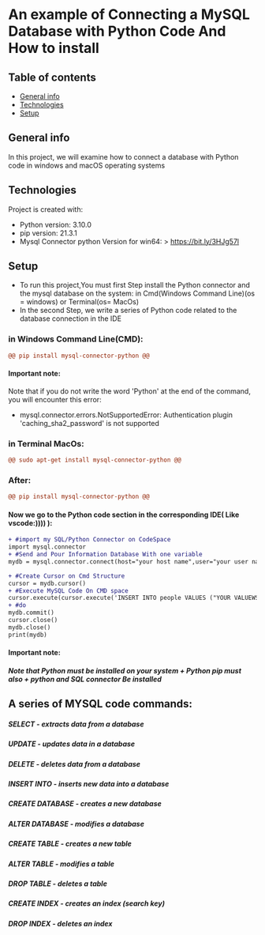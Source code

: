 
# An example of Connecting a MySQL Database with Python Code And How to install

## Table of contents
* [General info](#general-info)
* [Technologies](#technologies)
* [Setup](#setup)

## General info
In this project, we will examine how to connect a database with Python code in windows and macOS operating systems
	
## Technologies
Project is created with:
* Python version: 3.10.0
* pip version: 21.3.1
* Mysql Connector python Version for win64: > https://bit.ly/3HJg57l
	
## Setup
* To run this project,You must first Step install the Python connector and the mysql database on the system:
in Cmd(Windows Command Line)(os = windows) or Terminal(os= MacOs)
* In the second Step, we write a series of Python code related to the database connection in the IDE


### in Windows Command Line(CMD):
```diff
@@ pip install mysql-connector-python @@
```
#### Important note:
Note that if you do not write the word 'Python' at the end of the command, you will encounter this error:

* mysql.connector.errors.NotSupportedError: Authentication plugin 'caching_sha2_password' is not supported
### in Terminal MacOs:
```diff
@@ sudo apt-get install mysql-connector-python @@
```
### After:
```diff
@@ pip install mysql-connector-python @@

```
#### Now we go to the Python code section in the corresponding IDE( Like vscode:)))) ):
```diff
+ #import my SQL/Python Connector on CodeSpace
import mysql.connector
+ #Send and Pour Information Database With one variable
mydb = mysql.connector.connect(host="your host name",user="your user name",password="your pass",database='your database name')

+ #Create Cursor on Cmd Structure
cursor = mydb.cursor()
+ #Execute MySQL Code On CMD space
cursor.execute(cursor.execute('INSERT INTO people VALUES ("YOUR VALUEWS)')
+ #do 
mydb.commit()
cursor.close()
mydb.close() 
print(mydb)
```


#### Important note:
##### Note that Python must be installed on your system + Python pip must also + python and SQL connector Be installed

## A series of MYSQL code commands:
##### SELECT - extracts data from a database
##### UPDATE - updates data in a database
##### DELETE - deletes data from a database
##### INSERT INTO - inserts new data into a database
##### CREATE DATABASE - creates a new database
##### ALTER DATABASE - modifies a database
##### CREATE TABLE - creates a new table
##### ALTER TABLE - modifies a table
##### DROP TABLE - deletes a table
##### CREATE INDEX - creates an index (search key)
##### DROP INDEX - deletes an index
